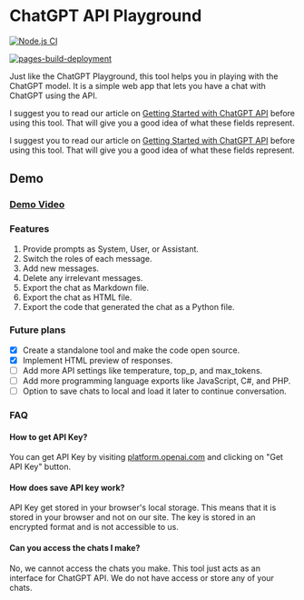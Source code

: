 # ChatGPT API Playground

[![Node.js CI](https://github.com/kannansuresh/chatgpt-playground/actions/workflows/nodejs.yml/badge.svg)](https://github.com/kannansuresh/chatgpt-playground/actions/workflows/nodejs.yml)

[![pages-build-deployment](https://github.com/kannansuresh/chatgpt-playground/actions/workflows/pages/pages-build-deployment/badge.svg)](https://github.com/kannansuresh/chatgpt-playground/actions/workflows/pages/pages-build-deployment)

Just like the ChatGPT Playground, this tool helps you in playing with the ChatGPT model. It is a simple web app that lets you have a chat with ChatGPT using the API.

I suggest you to read our article on [Getting Started with ChatGPT API](https://aneejian.com/getting-started-chat-gpt-api-comprehensive-guide/) before using this tool. That will give you a good idea of what these fields represent.

I suggest you to read our article on [Getting Started with ChatGPT API](https://aneejian.com/getting-started-chat-gpt-api-comprehensive-guide/) before using this tool. That will give you a good idea of what these fields represent.

## Demo

### [Demo Video](https://www.youtube.com/v/OYQ7Wfa6uU4)

### Features

1. Provide prompts as System, User, or Assistant.
2. Switch the roles of each message.
3. Add new messages.
4. Delete any irrelevant messages.
5. Export the chat as Markdown file.
6. Export the chat as HTML file.
7. Export the code that generated the chat as a Python file.

### Future plans

- [x] Create a standalone tool and make the code open source.
- [x] Implement HTML preview of responses.
- [ ] Add more API settings like temperature, top_p, and max_tokens.
- [ ] Add more programming language exports like JavaScript, C#, and PHP.
- [ ] Option to save chats to local and load it later to continue conversation.

### FAQ

#### How to get API Key?

You can get API Key by visiting [platform.openai.com](https://platform.openai.com/account/api-keys) and clicking on "Get API Key" button.

#### How does save API key work?

API Key get stored in your browser's local storage. This means that it is stored in your browser and not on our site. The key is stored in an encrypted format and is not accessible to us.

#### Can you access the chats I make?

No, we cannot access the chats you make. This tool just acts as an interface for ChatGPT API. We do not have access or store any of your chats.
